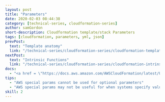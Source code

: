 ```yaml
---
layout: post
title: "Parameters"
date: 2020-02-03 08:44:38
category: [technical-series, cloudformation-series]
author: samGordon
short-description: Cloudformation template/stack Parameters
tags: [cloudformation, parameters, yml, json]
prevPost:
  text: "Template anatomy"
  link: "/technical-series/cloudformation-series/cloudformation-template-anatomy"
nextPost:
  text: "Intrinsic Functions"
  link: "/technical-series/cloudformation-series/cloudformation-intrinsic-functions"
docs:
  - "<a href = \"https://docs.aws.amazon.com/AWSCloudFormation/latest/UserGuide/parameters-section-structure.html\">AWS docs on cloudformation parameters</a>"
tips:
  - "AWS special params cannot be used for optional parameters"
  - "AWS special params may not be useful for when systems specify values, as they're more for user assistance"
skill: 2
---
```

